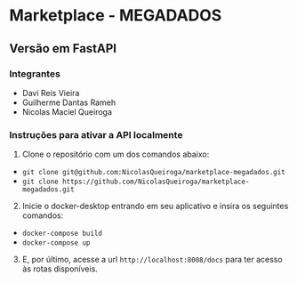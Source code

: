# Marketplace - MEGADADOS
## Versão em FastAPI

### Integrantes
- Davi Reis Vieira
- Guilherme Dantas Rameh
- Nicolas Maciel Queiroga



### Instruções para ativar a API localmente

1. Clone o repositório com um dos comandos abaixo:
  - ```git clone git@github.com:NicolasQueiroga/marketplace-megadados.git```
  - ```git clone https://github.com/NicolasQueiroga/marketplace-megadados.git```
 
2. Inicie o docker-desktop entrando em seu aplicativo e insira os seguintes comandos:
  - ```docker-compose build```
  - ```docker-compose up```
  
3. E, por último, acesse a url ```http://localhost:8008/docs``` para ter acesso às rotas disponíveis.
